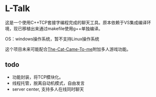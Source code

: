 # L-Talk
这是一个使用C++TCP套接字编程完成的聊天工具。原本依赖于VS集成编译环境，现已移植出来通过makefile使用g++单独编译。

OS：windows操作系统，暂不支持Linux操作系统

这个项目未来可能配合[The-Cat-Came-To-me](https://github.com/xx-luozi-xx/The-Cat-Came-To-Me)附加多人游戏功能。

## todo
- 功能封装，将TCP模块化。
- 线程托管，脱离自动机模式，自由发言
- server center, 支持多人在线同时聊天